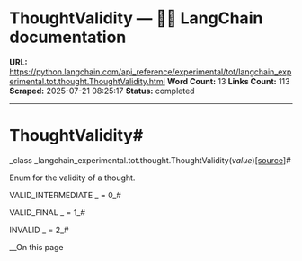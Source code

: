 # ThoughtValidity — 🦜🔗 LangChain  documentation

**URL:** https://python.langchain.com/api_reference/experimental/tot/langchain_experimental.tot.thought.ThoughtValidity.html
**Word Count:** 13
**Links Count:** 113
**Scraped:** 2025-07-21 08:25:17
**Status:** completed

---

# ThoughtValidity\#

_class _langchain\_experimental.tot.thought.ThoughtValidity\(_value_\)[\[source\]](https://python.langchain.com/api_reference/_modules/langchain_experimental/tot/thought.html#ThoughtValidity)\#     

Enum for the validity of a thought.

VALID\_INTERMEDIATE _ = 0_\#     

VALID\_FINAL _ = 1_\#     

INVALID _ = 2_\#     

__On this page